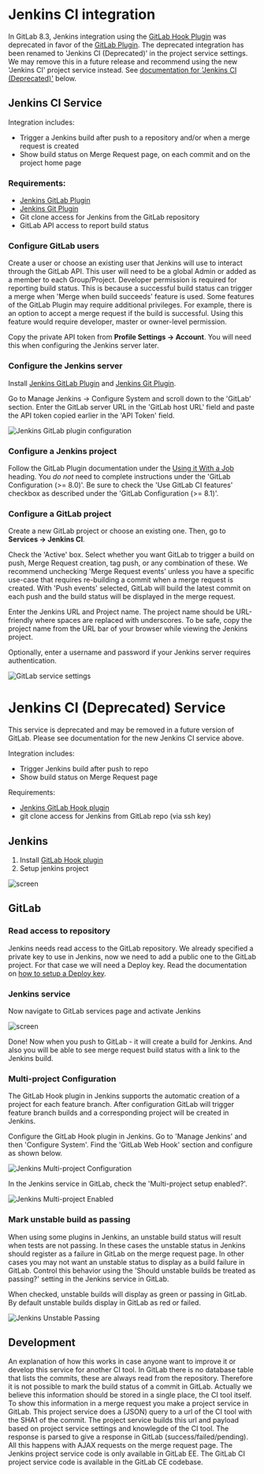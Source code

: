 # Jenkins CI integration

In GitLab 8.3, Jenkins integration using the
[GitLab Hook Plugin](https://wiki.jenkins-ci.org/display/JENKINS/GitLab+Hook+Plugin)
was deprecated in favor of the
[GitLab Plugin](https://wiki.jenkins-ci.org/display/JENKINS/GitLab+Plugin).
The deprecated integration has been renamed to 'Jenkins CI (Deprecated)' in the
project service settings. We may remove this in a future release and recommend
using the new 'Jenkins CI' project service instead. See
[documentation for 'Jenkins CI (Deprecated)'](#jenkins-ci-deprecated-service)
below.

## Jenkins CI Service

Integration includes:

* Trigger a Jenkins build after push to a repository and/or when a merge request
  is created
* Show build status on Merge Request page, on each commit and on the project
  home page

### Requirements:

* [Jenkins GitLab Plugin](https://wiki.jenkins-ci.org/display/JENKINS/GitLab+Plugin)
* [Jenkins Git Plugin](https://wiki.jenkins-ci.org/display/JENKINS/Git+Plugin)
* Git clone access for Jenkins from the GitLab repository
* GitLab API access to report build status

### Configure GitLab users

Create a user or choose an existing user that Jenkins will use to interact
through the GitLab API. This user will need to be a global Admin or added
as a member to each Group/Project. Developer permission is required for reporting
build status. This is because a successful build status can trigger a merge
when 'Merge when build succeeds' feature is used. Some features of the GitLab
Plugin may require additional privileges. For example, there is an option to
accept a merge request if the build is successful. Using this feature would
require developer, master or owner-level permission.

Copy the private API token from **Profile Settings -> Account**. You will need this
when configuring the Jenkins server later.

### Configure the Jenkins server

Install [Jenkins GitLab Plugin](https://wiki.jenkins-ci.org/display/JENKINS/GitLab+Plugin)
and [Jenkins Git Plugin](https://wiki.jenkins-ci.org/display/JENKINS/Git+Plugin).

Go to Manage Jenkins -> Configure System and scroll down to the 'GitLab' section.
Enter the GitLab server URL in the 'GitLab host URL' field and paste the API token
copied earlier in the 'API Token' field.

![Jenkins GitLab plugin configuration](jenkins_gitlab_plugin_config.png)

### Configure a Jenkins project

Follow the GitLab Plugin documentation under the
[Using it With a Job](https://github.com/jenkinsci/gitlab-plugin#using-it-with-a-job)
heading. You *do not* need to complete instructions under the 'GitLab
Configuration (>= 8.0)'. Be sure to check the 'Use GitLab CI features' checkbox
as described under the 'GitLab Configuration (>= 8.1)'.

### Configure a GitLab project

Create a new GitLab project or choose an existing one. Then, go to **Services ->
Jenkins CI**.

Check the 'Active' box. Select whether you want GitLab to trigger a build
on push, Merge Request creation, tag push, or any combination of these. We
recommend unchecking 'Merge Request events' unless you have a specific use-case
that requires re-building a commit when a merge request is created. With 'Push
events' selected, GitLab will build the latest commit on each push and the build
status will be displayed in the merge request.

Enter the Jenkins URL and Project name. The project name should be URL-friendly
where spaces are replaced with underscores. To be safe, copy the project name
from the URL bar of your browser while viewing the Jenkins project.

Optionally, enter a username and password if your Jenkins server requires
authentication.

![GitLab service settings](jenkins_gitlab_service_settings.png)

# Jenkins CI (Deprecated) Service

This service is deprecated and may be removed in a future version of GitLab.
Please see documentation for the new Jenkins CI service above.

Integration includes:

* Trigger Jenkins build after push to repo
* Show build status on Merge Request page

Requirements: 

* [Jenkins GitLab Hook plugin](https://wiki.jenkins-ci.org/display/JENKINS/GitLab+Hook+Plugin)
* git clone access for Jenkins from GitLab repo (via ssh key)

## Jenkins

1. Install [GitLab Hook plugin](https://wiki.jenkins-ci.org/display/JENKINS/GitLab+Hook+Plugin)
2. Setup jenkins project

![screen](jenkins_project.png)


## GitLab


### Read access to repository

Jenkins needs read access to the GitLab repository. We already specified a
private key to use in Jenkins, now we need to add a public one to the GitLab
project. For that case we will need a Deploy key. Read the documentation on
[how to setup a Deploy key](../../ssh/README.md#deploy-keys).

### Jenkins service

Now navigate to GitLab services page and activate Jenkins

![screen](jenkins_gitlab_service.png)

Done! Now when you push to GitLab - it will create a build for Jenkins.
And also you will be able to see merge request build status with a link to the Jenkins build.

### Multi-project Configuration

The GitLab Hook plugin in Jenkins supports the automatic creation of a project
for each feature branch. After configuration GitLab will trigger feature branch
builds and a corresponding project will be created in Jenkins.

Configure the GitLab Hook plugin in Jenkins. Go to 'Manage Jenkins' and then
'Configure System'. Find the 'GitLab Web Hook' section and configure as shown below.

![Jenkins Multi-project Configuration](jenkins_multiproject_configuration.png)

In the Jenkins service in GitLab, check the 'Multi-project setup enabled?'.

![Jenkins Multi-project Enabled](jenkins_multiproject_enabled.png)

### Mark unstable build as passing

When using some plugins in Jenkins, an unstable build status will result when
tests are not passing. In these cases the unstable status in Jenkins should
register as a failure in GitLab on the merge request page. In other cases you
may not want an unstable status to display as a build failure in GitLab. Control
this behavior using the 'Should unstable builds be treated as passing?' setting
in the Jenkins service in GitLab.

When checked, unstable builds will display as green or passing in GitLab. By
default unstable builds display in GitLab as red or failed.

![Jenkins Unstable Passing](jenkins_unstable_passing.png)

## Development

An explanation of how this works in case anyone want to improve it or develop this service for another CI tool.
In GitLab there is no database table that lists the commits, these are always read from the repository.
Therefore it is not possible to mark the build status of a commit in GitLab.
Actually we believe this information should be stored in a single place, the CI tool itself.
To show this information in a merge request you make a project service in GitLab.
This project service does a (JSON) query to a url of the CI tool with the SHA1 of the commit.
The project service builds this url and payload based on project service settings and knowlegde of the CI tool.
The response is parsed to give a response in GitLab (success/failed/pending).
All this happens with AJAX requests on the merge request page.
The Jenkins project service code is only available in GitLab EE.
The GitLab CI project service code is available in the GitLab CE codebase.
